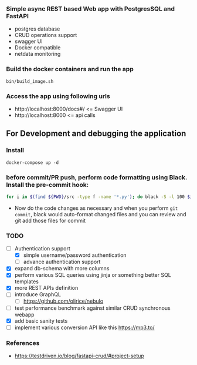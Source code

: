 ### Simple async REST based Web app with PostgresSQL and FastAPI 

- postgres database
- CRUD operations support
- swagger UI
- Docker compatible
- netdata monitoring

### Build the docker containers and run the app
```
bin/build_image.sh
```

### Access the app using following urls
- http://localhost:8000/docs#/ <= Swagger UI
- http://localhost:8000  <= api calls

## For Development and debugging the application

### Install
```
docker-compose up -d
```

### before commit/PR push, perform code formatting using Black. Install the pre-commit hook:
```.bash
for i in $(find ${PWD}/src -type f -name '*.py'); do black -S -l 100 $i; done
```
- Now do the code changes as necessary and when you perform `git commit`, black would auto-format changed files and you can review and git add those files for commit

### TODO
- [ ] Authentication support
    - [x] simple username/password authentication
    - [ ] advance authentication support
- [x] expand db-schema with more columns
- [x] perform various SQL queries using jinja or something better SQL templates
- [x] more REST APIs definition
- [ ] introduce GraphQL
	- [ ] https://github.com/olirice/nebulo
- [ ] test performance benchmark against similar CRUD synchronous webapp
- [x] add basic sanity tests
- [ ] implement various conversion API like this https://mp3.to/

### References
- https://testdriven.io/blog/fastapi-crud/#project-setup
